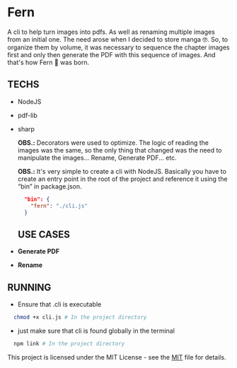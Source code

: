 # Fern

A cli to help turn images into pdfs. As well as renaming multiple images from an initial one. The need arose when I decided to store manga 🤓. So, to organize them by volume, it was necessary to sequence the chapter images first and only then generate the PDF with this sequence of images. And that's how Fern 🙂 was born.

## TECHS

- NodeJS
- pdf-lib
- sharp

  **OBS.:** Decorators were used to optimize. The logic of reading the images was the same, so the only thing that changed was the need to manipulate the images... Rename, Generate PDF... etc.

  **OBS.:** It's very simple to create a cli with NodeJS. Basically you have to create an entry point in the root of the project and reference it using the “bin” in package.json.

  ```json
    "bin": {
      "fern": "./cli.js"
    }
  ```

  ## USE CASES

- **Generate PDF**
- **Rename**

## RUNNING

- Ensure that .cli is executable

```bash
  chmod +x cli.js # In the project directory
```

- just make sure that cli is found globally in the terminal

```bash
  npm link # In the project directory
```

This project is licensed under the MIT License - see the [MIT](https://opensource.org/licenses/MIT) file for details.
